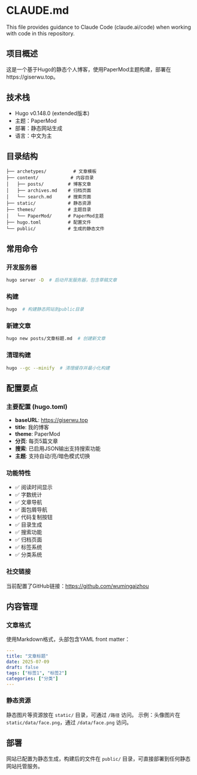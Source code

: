 # CLAUDE.md

This file provides guidance to Claude Code (claude.ai/code) when working with code in this repository.

## 项目概述

这是一个基于Hugo的静态个人博客，使用PaperMod主题构建，部署在https://giserwu.top。

## 技术栈
- Hugo v0.148.0 (extended版本)
- 主题：PaperMod
- 部署：静态网站生成
- 语言：中文为主

## 目录结构
```
├── archetypes/          # 文章模板
├── content/            # 内容目录
│   ├── posts/         # 博客文章
│   ├── archives.md    # 归档页面
│   └── search.md      # 搜索页面
├── static/            # 静态资源
├── themes/            # 主题目录
│   └── PaperMod/      # PaperMod主题
├── hugo.toml          # 配置文件
└── public/            # 生成的静态文件
```

## 常用命令

### 开发服务器
```bash
hugo server -D  # 启动开发服务器，包含草稿文章
```

### 构建
```bash
hugo  # 构建静态网站到public目录
```

### 新建文章
```bash
hugo new posts/文章标题.md  # 创建新文章
```

### 清理构建
```bash
hugo --gc --minify  # 清理缓存并最小化构建
```

## 配置要点

### 主要配置 (hugo.toml)
- **baseURL**: https://giserwu.top
- **title**: 我的博客
- **theme**: PaperMod
- **分页**: 每页5篇文章
- **搜索**: 已启用JSON输出支持搜索功能
- **主题**: 支持自动/亮/暗色模式切换

### 功能特性
- ✅ 阅读时间显示
- ✅ 字数统计
- ✅ 文章导航
- ✅ 面包屑导航
- ✅ 代码复制按钮
- ✅ 目录生成
- ✅ 搜索功能
- ✅ 归档页面
- ✅ 标签系统
- ✅ 分类系统

### 社交链接
当前配置了GitHub链接：https://github.com/wumingaizhou

## 内容管理

### 文章格式
使用Markdown格式，头部包含YAML front matter：
```yaml
---
title: "文章标题"
date: 2025-07-09
draft: false
tags: ["标签1", "标签2"]
categories: ["分类"]
---
```

### 静态资源
静态图片等资源放在 `static/` 目录，可通过 `/路径` 访问。
示例：头像图片在 `static/data/face.png`，通过 `/data/face.png` 访问。

## 部署

网站已配置为静态生成，构建后的文件在 `public/` 目录，可直接部署到任何静态网站托管服务。